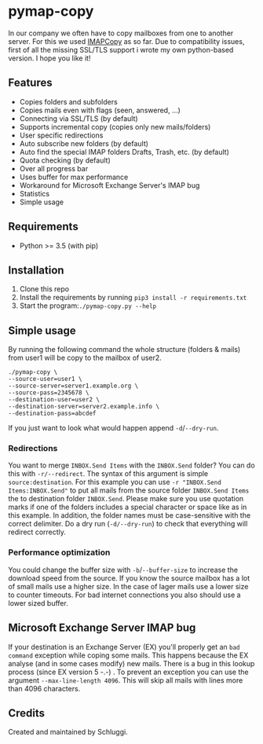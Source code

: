 # pymap-copy
In our company we often have to copy mailboxes from one to another server. For this we used 
[IMAPCopy](http://www.ardiehl.de/imapcopy/) as so far. Due to compatibility issues, first of all the missing 
SSL/TLS support i wrote my own python-based version. I hope you like it!

## Features
- Copies folders and subfolders
- Copies mails even with flags (seen, answered, ...)
- Connecting via SSL/TLS (by default)
- Supports incremental copy (copies only new mails/folders)
- User specific redirections
- Auto subscribe new folders (by default)
- Auto find the special IMAP folders Drafts, Trash, etc. (by default)  
- Quota checking (by default)
- Over all progress bar
- Uses buffer for max performance
- Workaround for Microsoft Exchange Server's IMAP bug 
- Statistics
- Simple usage
    
## Requirements
- Python >= 3.5 (with pip)

## Installation
1. Clone this repo
2. Install the requirements by running `pip3 install -r requirements.txt` 
3. Start the program:`./pymap-copy.py --help` 

## Simple usage
By running the following command the whole structure (folders & mails) from user1 will be copy to the mailbox of user2. 
```
./pymap-copy \
--source-user=user1 \
--source-server=server1.example.org \
--source-pass=2345678 \
--destination-user=user2 \
--destination-server=server2.example.info \
--destination-pass=abcdef
```
If you just want to look what would happen append `-d`/`--dry-run`.

### Redirections
You want to merge `INBOX.Send Items` with the `INBOX.Send` folder? You can do this with `-r/--redirect`.
The syntax of this argument is simple `source:destination`. For this example you can use `-r "INBOX.Send Items:INBOX.Send"`
to put all mails from the source folder `INBOX.Send Items` the to destination folder `INBOX.Send`. 
Please make sure you use quotation marks if one of the folders includes a special character or space like as in this example.
In addition, the folder names must be case-sensitive with the correct delimiter. Do a dry run (`-d/--dry-run`) to check 
that everything will redirect correctly. 

### Performance optimization
You could change the buffer size with `-b`/`--buffer-size` to increase the download speed from the source. 
If you know the source mailbox has a lot of small mails use a higher size. In the case of lager mails use a lower size 
to counter timeouts. For bad internet connections you also should use a lower sized buffer.

## Microsoft Exchange Server IMAP bug 
If your destination is an Exchange Server (EX) you'll properly get an `bad command` exception while coping some mails. 
This happens because the EX analyse (and in some cases modify) new mails. There is a bug in this lookup process (since EX version 5 -.-) . 
To prevent an exception you can use the argument `--max-line-length 4096`. This will skip all mails with lines more than 4096 characters.

## Credits 
Created and maintained by Schluggi.